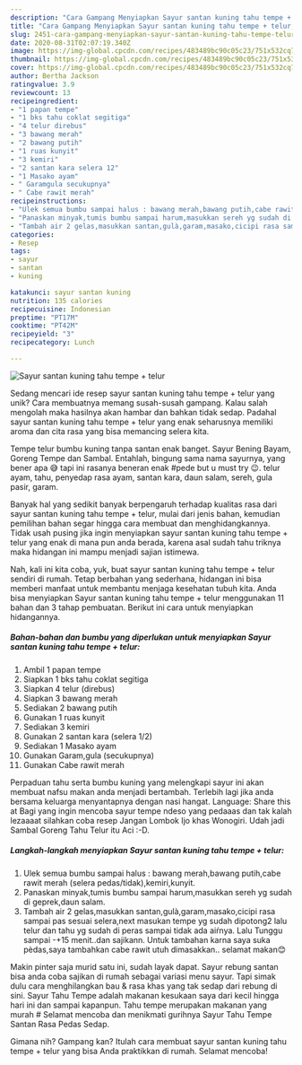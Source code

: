 ```yaml
---
description: "Cara Gampang Menyiapkan Sayur santan kuning tahu tempe + telur, Bisa Manjain Lidah"
title: "Cara Gampang Menyiapkan Sayur santan kuning tahu tempe + telur, Bisa Manjain Lidah"
slug: 2451-cara-gampang-menyiapkan-sayur-santan-kuning-tahu-tempe-telur-bisa-manjain-lidah
date: 2020-08-31T02:07:19.340Z
image: https://img-global.cpcdn.com/recipes/483489bc90c05c23/751x532cq70/sayur-santan-kuning-tahu-tempe-telur-foto-resep-utama.jpg
thumbnail: https://img-global.cpcdn.com/recipes/483489bc90c05c23/751x532cq70/sayur-santan-kuning-tahu-tempe-telur-foto-resep-utama.jpg
cover: https://img-global.cpcdn.com/recipes/483489bc90c05c23/751x532cq70/sayur-santan-kuning-tahu-tempe-telur-foto-resep-utama.jpg
author: Bertha Jackson
ratingvalue: 3.9
reviewcount: 13
recipeingredient:
- "1 papan tempe"
- "1 bks tahu coklat segitiga"
- "4 telur direbus"
- "3 bawang merah"
- "2 bawang putih"
- "1 ruas kunyit"
- "3 kemiri"
- "2 santan kara selera 12"
- "1 Masako ayam"
- " Garamgula secukupnya"
- " Cabe rawit merah"
recipeinstructions:
- "Ulek semua bumbu sampai halus : bawang merah,bawang putih,cabe rawit merah (selera pedas/tidak),kemiri,kunyit."
- "Panaskan minyak,tumis bumbu sampai harum,masukkan sereh yg sudah di geprek,daun salam."
- "Tambah air 2 gelas,masukkan santan,gulà,garam,masako,cicipi rasa sampai pas sesuai selera,next masukan tempe yg sudah dipotong2 lalu telur dan tahu yg sudah di peras sampai tidak ada aiŕnya. Lalu Tunggu sampai -+15 menit..dan sajikann. Untuk tambahan karna saya suka pèdas,saya tambahkan cabe rawit utuh dimasakkan.. selamat makan😊"
categories:
- Resep
tags:
- sayur
- santan
- kuning

katakunci: sayur santan kuning 
nutrition: 135 calories
recipecuisine: Indonesian
preptime: "PT17M"
cooktime: "PT42M"
recipeyield: "3"
recipecategory: Lunch

---
```



![Sayur santan kuning tahu tempe + telur](https://img-global.cpcdn.com/recipes/483489bc90c05c23/751x532cq70/sayur-santan-kuning-tahu-tempe-telur-foto-resep-utama.jpg)

Sedang mencari ide resep sayur santan kuning tahu tempe + telur yang unik? Cara membuatnya memang susah-susah gampang. Kalau salah mengolah maka hasilnya akan hambar dan bahkan tidak sedap. Padahal sayur santan kuning tahu tempe + telur yang enak seharusnya memiliki aroma dan cita rasa yang bisa memancing selera kita.

Tempe telur bumbu kuning tanpa santan enak banget. Sayur Bening Bayam, Goreng Tempe dan Sambal. Entahlah, bingung sama nama sayurnya, yang bener apa 😅 tapi ini rasanya beneran enak #pede but u must try 😉. telur ayam, tahu, penyedap rasa ayam, santan kara, daun salam, sereh, gula pasir, garam.

Banyak hal yang sedikit banyak berpengaruh terhadap kualitas rasa dari sayur santan kuning tahu tempe + telur, mulai dari jenis bahan, kemudian pemilihan bahan segar hingga cara membuat dan menghidangkannya. Tidak usah pusing jika ingin menyiapkan sayur santan kuning tahu tempe + telur yang enak di mana pun anda berada, karena asal sudah tahu triknya maka hidangan ini mampu menjadi sajian istimewa.


Nah, kali ini kita coba, yuk, buat sayur santan kuning tahu tempe + telur sendiri di rumah. Tetap berbahan yang sederhana, hidangan ini bisa memberi manfaat untuk membantu menjaga kesehatan tubuh kita. Anda bisa menyiapkan Sayur santan kuning tahu tempe + telur menggunakan 11 bahan dan 3 tahap pembuatan. Berikut ini cara untuk menyiapkan hidangannya.

<!--inarticleads1-->

##### Bahan-bahan dan bumbu yang diperlukan untuk menyiapkan Sayur santan kuning tahu tempe + telur:

1. Ambil 1 papan tempe
1. Siapkan 1 bks tahu coklat segitiga
1. Siapkan 4 telur (direbus)
1. Siapkan 3 bawang merah
1. Sediakan 2 bawang putih
1. Gunakan 1 ruas kunyit
1. Sediakan 3 kemiri
1. Gunakan 2 santan kara (selera 1/2)
1. Sediakan 1 Masako ayam
1. Gunakan  Garam,gula (secukupnya)
1. Gunakan  Cabe rawit merah


Perpaduan tahu serta bumbu kuning yang melengkapi sayur ini akan membuat nafsu makan anda menjadi bertambah. Terlebih lagi jika anda bersama keluarga menyantapnya dengan nasi hangat. Language: Share this at Bagi yang ingin mencoba sayur tempe ndeso yang pedaaas dan tak kalah lezaaaat silahkan coba resep Jangan Lombok Ijo khas Wonogiri. Udah jadi Sambal Goreng Tahu Telur itu Aci :-D. 

<!--inarticleads2-->

##### Langkah-langkah menyiapkan Sayur santan kuning tahu tempe + telur:

1. Ulek semua bumbu sampai halus : bawang merah,bawang putih,cabe rawit merah (selera pedas/tidak),kemiri,kunyit.
1. Panaskan minyak,tumis bumbu sampai harum,masukkan sereh yg sudah di geprek,daun salam.
1. Tambah air 2 gelas,masukkan santan,gulà,garam,masako,cicipi rasa sampai pas sesuai selera,next masukan tempe yg sudah dipotong2 lalu telur dan tahu yg sudah di peras sampai tidak ada aiŕnya. Lalu Tunggu sampai -+15 menit..dan sajikann. Untuk tambahan karna saya suka pèdas,saya tambahkan cabe rawit utuh dimasakkan.. selamat makan😊


Makin pinter saja murid satu ini, sudah layak dapat. Sayur rebung santan bisa anda coba sajikan di rumah sebagai variasi menu sayur. Tapi simak dulu cara menghilangkan bau &amp; rasa khas yang tak sedap dari rebung di sini. Sayur Tahu Tempe adalah makanan kesukaan saya dari kecil hingga hari ini dan sampai kapanpun. Tahu tempe merupakan makanan yang murah # Selamat mencoba dan menikmati gurihnya Sayur Tahu Tempe Santan Rasa Pedas Sedap. 

Gimana nih? Gampang kan? Itulah cara membuat sayur santan kuning tahu tempe + telur yang bisa Anda praktikkan di rumah. Selamat mencoba!
